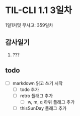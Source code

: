# TIL-CLI 1.1 3일차

1일1커밋 무사고: 359일차

## 감사일기

1. ???

## todo

- [ ] markdown 읽고 쓰기 시작
  - [ ] todo 추가
  - [ ] retro 플래그 추가
    - [ ] w, m, q 하위 플래그 추가
  - [ ] thisSunDay 플래그 추가
